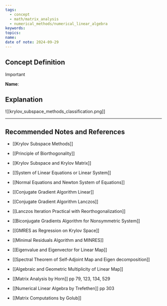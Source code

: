 ```yaml
---
tags:
  - concept
  - math/matrix_analysis
  - numerical_methods/numerical_linear_algebra
keywords: 
topics: 
name: 
date of note: 2024-09-29
---
```


## Concept Definition

>[!important]
>**Name**: 



## Explanation

![[krylov_subspace_methods_classification.png]]



-----------
##  Recommended Notes and References


- [[Krylov Subspace Methods]]
- [[Principle of Biorthogonality]]
- [[Krylov Subspace and Krylov Matrix]]
- [[System of Linear Equations or Linear System]]
- [[Normal Equations and Newton System of Equations]]


- [[Conjugate Gradient Algorithm Linear]]
- [[Conjugate Gradient Algorithm Lanczos]]
- [[Lanczos Iteration Practical with Reorthogonalization]]
- [[Biconjugate Gradients Algorithm for Nonsymmetric System]]
- [[GMRES as Regression on Krylov Space]]
- [[Minimal Residuals Algorithm and MINRES]]


- [[Eigenvalue and Eigenvector for Linear Map]]
- [[Spectral Theorem of Self-Adjoint Map and Eigen decomposition]]
- [[Algebraic and Geometric Multiplicity of Linear Map]]


- [[Matrix Analysis by Horn]] pp 79, 123, 134, 529
- [[Numerical Linear Algebra by Trefethen]] pp 303
- [[Matrix Computations by Golub]]